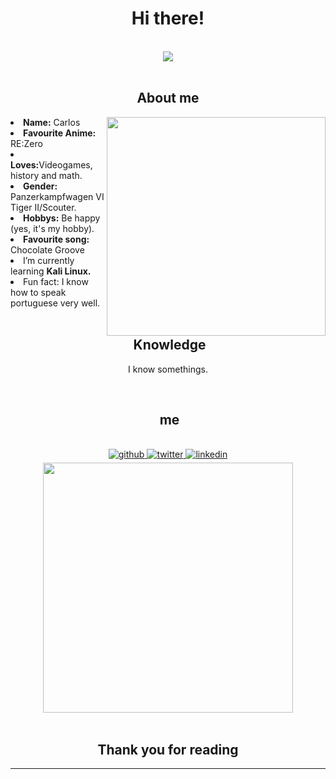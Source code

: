<h1 align="center">Hi there!</h1>
<body>
<br>
<div align="center">
<img src="https://scontent.faru7-1.fna.fbcdn.net/v/t1.6435-9/123239164_799757377536234_3292330492239494491_n.jpg?_nc_cat=110&ccb=1-7&_nc_sid=8bfeb9&_nc_eui2=AeGvrty8NKAi-_zaXd9RVnjNH3tLIyF147gfe0sjIXXjuIlqzIlAD_335PEZxpqzKvIstUDw7lVXnHCvpIrSWsPz&_nc_ohc=xW9JHPMXzg8AX-KUuI8&tn=7v5O9NTUN_mQFHom&_nc_ht=scontent.faru7-1.fna&oh=00_AT-xUmubsXuHukQZg1wmcwFv6DL8_O92YAbcIOlqtuAiuA&oe=630E6453">
</div>
<br>


<h2 align="center"> About me</h2>
<div>
<img src="https://c.tenor.com/yPUAJMwL2uwAAAAC/gigachad.gif" align="right" width="350" >
<li>
<b>Name:</b> Carlos</li>
<li>
<b>Favourite Anime:</b> RE:Zero
</li>
<li>
<b>Loves:</b>Videogames, history and math.
</li>
<li>
<b>Gender:</b> Panzerkampfwagen VI Tiger II/Scouter.
</li>
<li>
<b>Hobbys:</b> Be happy (yes, it's my hobby).
</li>
<li>
<b>Favourite song:</b> Chocolate Groove
</li>
<li>I’m currently learning <b> Kali Linux.</b>
</li>
<li>Fun fact: </b>I know how to speak portuguese very well.</b>
</li>

</div>
<br>


<div>
<h2 align="center"> Knowledge </h2>
</div>
<div align = "center">
<p align = "center">I know somethings.<br></p>
</div>

<br>

<h2 align ="center"> me </h2>
<br> 
<div align="center">
<a href="https://github.com/CarlosXSU" target="_blank">
<img src=https://img.shields.io/badge/github-%2324292e.svg?&style=for-the-badge&logo=github&logoColor=white alt=github style="margin-bottom: 5px;" />
</a>
<a href="https://twitter.com/N4XSU" target="_blank">
<img src=https://img.shields.io/badge/twitter-%2300acee.svg?&style=for-the-badge&logo=twitter&logoColor=white alt=twitter style="margin-bottom: 5px;" />
</a>
<a href="https://soundcloud.com/n4xsu" target="_blank">
<img src=https://img.shields.io/badge/SoundCloud-FF3300?style=for-the-badge&logo=soundcloud&logoColor=white alt=linkedin style="margin-bottom: 5px;" />
</a>  <br><img src = "https://c.tenor.com/kpOec05WydYAAAAM/what-a-chad-gloco.gif" width = "400"/>
</div>  



</div>  
<br>
<div>
<h2 align="center">Thank you for reading</h2>
<hr>
